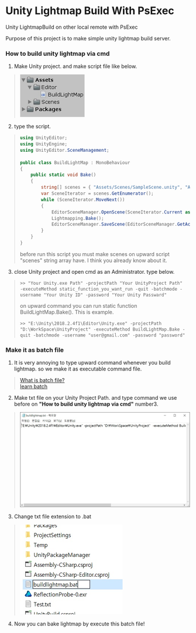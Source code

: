 # Unity Lightmap Build With PsExec
Unity LightmapBuild on other local remote with PsExec

Purpose of this project is to make simple unity lightmap build server.

### How to build unity lightmap via cmd

1. Make Unity project. and make script file like below.

> ![Make BuildLightMap.cs Script](./images/makeScriptFile.jpg)

2. type the script.
> ```csharp
> using UnityEditor;
> using UnityEngine;
> using UnityEditor.SceneManagement;
> 
> public class BuildLightMap : MonoBehaviour
> {
>     public static void Bake()
>     {
>         string[] scenes = { "Assets/Scenes/SampleScene.unity", "Assets/Scenes/SampleScene2.unity" };
>         var SceneIterator = scenes.GetEnumerator();
>         while (SceneIterator.MoveNext())
>         {
>             EditorSceneManager.OpenScene(SceneIterator.Current as string);
>             Lightmapping.Bake();
>             EditorSceneManager.SaveScene(EditorSceneManager.GetActiveScene());
>         }
>     }
> }
> ```
> before run this script you must make scenes on upward script "scenes" string array have. I think you already know about it.

3. close Unity project and open cmd as an Administrator. type below.
> ```
> >> "Your Unity.exe Path" -projectPath "Your UnityProject Path"  -executeMethod static_function_you_want_run -quit -batchmode -username "Your Unity ID" -password "Your Unity Passward"
> ```
> on upward command you can run static function BuildLightMap.Bake().
> This is example.
> ```
> >> "E:\Unity\2018.2.4f1\Editor\Unity.exe" -projectPath "D:\WorkSpace\UnityProject" -executeMethod BuildLightMap.Bake -quit -batchmode -username "user@gmail.com" -password "password"
> ```

### Make it as batch file
1. It is very annoying to type upward command whenever you build lightmap. so we make it as executable command file.
> [What is batch file?](https://en.wikipedia.org/wiki/Batch_file)<br>
> [learn batch](https://www.tutorialspoint.com/batch_script/)

2. Make txt file on your Unity Project Path. and type command we use before on **"How to build unity lightmap via cmd"** number3.
> ![Make txt and type command](./images/makeTextFile.jpg)

3. Change txt file extension to .bat
> ![Change Extension](./images/changeToBat.jpg)

4. Now you can bake lightmap by execute this batch file!
